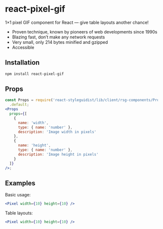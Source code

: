 # react-pixel-gif

1×1 pixel GIF component for React — give table layouts another chance!

- Proven technique, known by pioneers of web developments since 1990s
- Blazing fast, don’t make any network requests
- Very small, only 214 bytes minified and gzipped
- Accessible

## Installation

```bash
npm install react-pixel-gif
```

## Props

```jsx noeditor
const Props = require('react-styleguidist/lib/client/rsg-components/Props')
  .default;
<Props
  props={[
    {
      name: 'width',
      type: { name: 'number' },
      description: 'Image width in pixels'
    },
    {
      name: 'height',
      type: { name: 'number' },
      description: 'Image height in pixels'
    }
  ]}
/>;
```

## Examples

Basic usage:

```jsx
<Pixel width={10} height={10} />
```

Table layouts:

```jsx
<Pixel width={10} height={10} />
```
